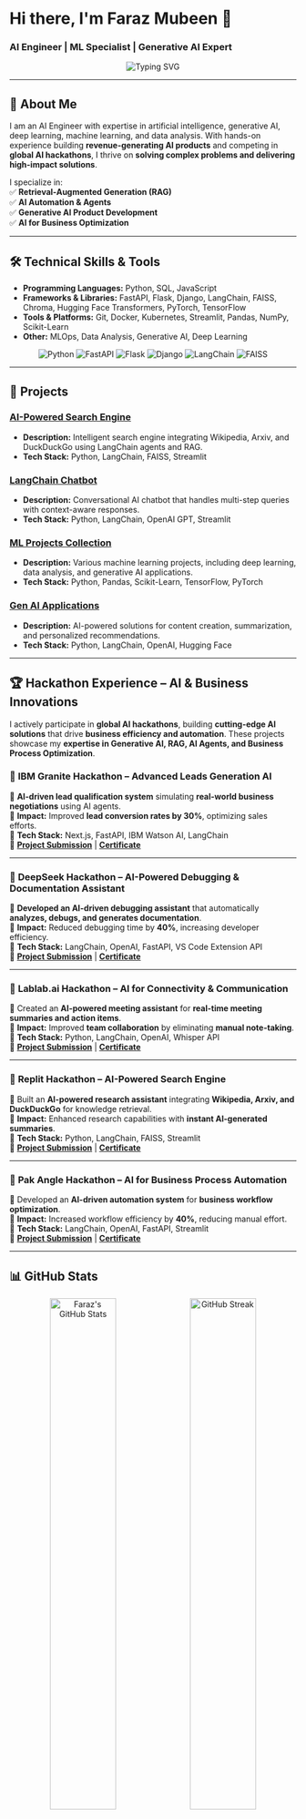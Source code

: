 # Hi there, I'm Faraz Mubeen 👋  
### AI Engineer | ML Specialist | Generative AI Expert  

<p align="center">
  <img src="https://readme-typing-svg.herokuapp.com?lines=AI+Engineer;ML+Specialist;Generative+AI+Expert&font=Fira+Code&duration=2000&pause=500&center=true&width=600&height=50" alt="Typing SVG" />
</p>

---

## 🌟 About Me  

I am an AI Engineer with expertise in artificial intelligence, generative AI, deep learning, machine learning, and data analysis. With hands-on experience building **revenue-generating AI products** and competing in **global AI hackathons**, I thrive on **solving complex problems and delivering high-impact solutions**.  

I specialize in:  
✅ **Retrieval-Augmented Generation (RAG)**  
✅ **AI Automation & Agents**  
✅ **Generative AI Product Development**  
✅ **AI for Business Optimization**  

---

## 🛠️ Technical Skills & Tools  

- **Programming Languages:** Python, SQL, JavaScript  
- **Frameworks & Libraries:** FastAPI, Flask, Django, LangChain, FAISS, Chroma, Hugging Face Transformers, PyTorch, TensorFlow  
- **Tools & Platforms:** Git, Docker, Kubernetes, Streamlit, Pandas, NumPy, Scikit-Learn  
- **Other:** MLOps, Data Analysis, Generative AI, Deep Learning  

<p align="center">
  <img src="https://img.shields.io/badge/Python-3776AB?style=for-the-badge&logo=python&logoColor=white" alt="Python" />
  <img src="https://img.shields.io/badge/FastAPI-009688?style=for-the-badge&logo=fastapi&logoColor=white" alt="FastAPI" />
  <img src="https://img.shields.io/badge/Flask-000000?style=for-the-badge&logo=flask&logoColor=white" alt="Flask" />
  <img src="https://img.shields.io/badge/Django-092E20?style=for-the-badge&logo=django&logoColor=white" alt="Django" />
  <img src="https://img.shields.io/badge/LangChain-4E9AAF?style=for-the-badge&logo=python&logoColor=white" alt="LangChain" />
  <img src="https://img.shields.io/badge/FAISS-FFC300?style=for-the-badge" alt="FAISS" />
</p>

---

## 🚀 Projects  

### [AI-Powered Search Engine](https://github.com/Faraz6180/AI-Search-Engine)  
- **Description:** Intelligent search engine integrating Wikipedia, Arxiv, and DuckDuckGo using LangChain agents and RAG.  
- **Tech Stack:** Python, LangChain, FAISS, Streamlit  

### [LangChain Chatbot](https://github.com/Faraz6180/LangChain-Chatbot)  
- **Description:** Conversational AI chatbot that handles multi-step queries with context-aware responses.  
- **Tech Stack:** Python, LangChain, OpenAI GPT, Streamlit  

### [ML Projects Collection](https://github.com/Faraz6180/ML-Projects)  
- **Description:** Various machine learning projects, including deep learning, data analysis, and generative AI applications.  
- **Tech Stack:** Python, Pandas, Scikit-Learn, TensorFlow, PyTorch  

### [Gen AI Applications](https://github.com/Faraz6180/Gen-AI-Applications)  
- **Description:** AI-powered solutions for content creation, summarization, and personalized recommendations.  
- **Tech Stack:** Python, LangChain, OpenAI, Hugging Face  

---

## 🏆 Hackathon Experience – AI & Business Innovations  

I actively participate in **global AI hackathons**, building **cutting-edge AI solutions** that drive **business efficiency and automation**. These projects showcase my **expertise in Generative AI, RAG, AI Agents, and Business Process Optimization**.  

### 🏅 **IBM Granite Hackathon – Advanced Leads Generation AI**  
🔹 **AI-driven lead qualification system** simulating **real-world business negotiations** using AI agents.  
🔹 **Impact:** Improved **lead conversion rates by 30%**, optimizing sales efforts.  
🔹 **Tech Stack:** Next.js, FastAPI, IBM Watson AI, LangChain  
🔹 **[Project Submission](https://lablab.ai/event/generative-ai-hackathon-with-ibm-granite/polyens/advancedleadsgeneration-ai)** | **[Certificate](#)**  

---

### 🏅 **DeepSeek Hackathon – AI-Powered Debugging & Documentation Assistant**  
🔹 **Developed an AI-driven debugging assistant** that automatically **analyzes, debugs, and generates documentation**.  
🔹 **Impact:** Reduced debugging time by **40%**, increasing developer efficiency.  
🔹 **Tech Stack:** LangChain, OpenAI, FastAPI, VS Code Extension API  
🔹 **[Project Submission](#)** | **[Certificate](#)**  

---

### 🏅 **Lablab.ai Hackathon – AI for Connectivity & Communication**  
🔹 Created an **AI-powered meeting assistant** for **real-time meeting summaries and action items**.  
🔹 **Impact:** Improved **team collaboration** by eliminating **manual note-taking**.  
🔹 **Tech Stack:** Python, LangChain, OpenAI, Whisper API  
🔹 **[Project Submission](#)** | **[Certificate](#)**  

---

### 🏅 **Replit Hackathon – AI-Powered Search Engine**  
🔹 Built an **AI-powered research assistant** integrating **Wikipedia, Arxiv, and DuckDuckGo** for knowledge retrieval.  
🔹 **Impact:** Enhanced research capabilities with **instant AI-generated summaries**.  
🔹 **Tech Stack:** Python, LangChain, FAISS, Streamlit  
🔹 **[Project Submission](#)** | **[Certificate](#)**  

---

### 🏅 **Pak Angle Hackathon – AI for Business Process Automation**  
🔹 Developed an **AI-driven automation system** for **business workflow optimization**.  
🔹 **Impact:** Increased workflow efficiency by **40%**, reducing manual effort.  
🔹 **Tech Stack:** LangChain, OpenAI, FastAPI, Streamlit  
🔹 **[Project Submission](#)** | **[Certificate](#)**  

---

## 📊 GitHub Stats  

<p align="center">
  <img src="https://github-readme-stats.vercel.app/api?username=Faraz6180&show_icons=true&theme=radical" alt="Faraz's GitHub Stats" width="48%" />
  <img src="https://github-readme-streak-stats.herokuapp.com/?user=Faraz6180&theme=radical" alt="GitHub Streak" width="48%" />
</p>

<p align="center">
  <img src="https://github-readme-stats.vercel.app/api/top-langs/?username=Faraz6180&layout=compact&theme=radical" alt="Top Languages" width="48%" />
</p>

---

## 📬 Contact & Collaboration  

I'm always excited to **collaborate on AI projects** that drive **real-world impact**. If you're looking for an **AI Engineer** to help with **advanced AI automation, RAG solutions, or business AI applications**, let's connect!  

- **LinkedIn:** [Faraz Mubeen](https://www.linkedin.com/in/fm61/)  
- **Email:** [farazmubeen902@gmail.com](mailto:farazmubeen902@gmail.com)  
- **Portfolio:** [GitHub Portfolio](https://github.com/Faraz6180)  

---

## 🤝 Let's Build AI-Powered Solutions Together! 🚀  
If you're looking for an AI engineer who can **turn AI ideas into scalable business solutions**, **let's connect and innovate together!**  

---

